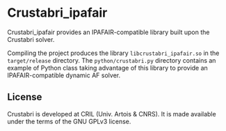 # Crustabri_ipafair

Crustabri_ipafair provides an IPAFAIR-compatible library built upon the Crustabri solver.

Compiling the project produces the library `libcrustabri_ipafair.so` in the `target/release` directory.
The `python/crustabri.py` directory contains an example of Python class taking advantage of this library to provide an IPAFAIR-compatible dynamic AF solver.

## License

Crustabri is developed at CRIL (Univ. Artois & CNRS).
It is made available under the terms of the GNU GPLv3 license.
